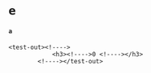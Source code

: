 # `e`

#### `a`

```
<test-out><!---->
            <h3><!---->0 <!----></h3>
        <!----></test-out>
```


